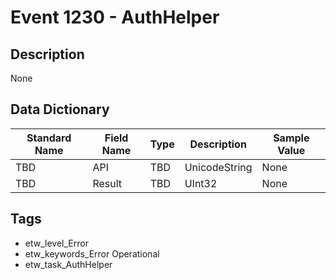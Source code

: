 # Event 1230 - AuthHelper

## Description
None

## Data Dictionary
|Standard Name|Field Name|Type|Description|Sample Value|
|---|---|---|---|---|
|TBD|API|TBD|UnicodeString|None|None|
|TBD|Result|TBD|UInt32|None|None|

## Tags
* etw_level_Error
* etw_keywords_Error Operational
* etw_task_AuthHelper
